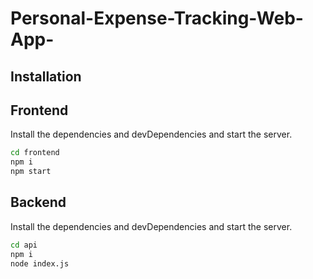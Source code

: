 # Personal-Expense-Tracking-Web-App-

## Installation

## Frontend
Install the dependencies and devDependencies and start the server.

```sh
cd frontend
npm i
npm start
```

## Backend
Install the dependencies and devDependencies and start the server.

```sh
cd api
npm i
node index.js
```


